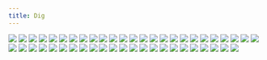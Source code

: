 ```yaml
---
title: Dig
---
```


![](images/short-stories/part-1/dig1.jpg)
![](images/short-stories/part-1/dig2.jpg)
![](images/short-stories/part-1/dig3.jpg)
![](images/short-stories/part-1/dig4.jpg)
![](images/short-stories/part-1/dig5.jpg)
![](images/short-stories/part-1/dig6.jpg)
![](images/short-stories/part-1/dig7.jpg)
![](images/short-stories/part-1/dig8.jpg)
![](images/short-stories/part-1/dig9.jpg)
![](images/short-stories/part-1/dig10.jpg)
![](images/short-stories/part-1/dig11.jpg)
![](images/short-stories/part-1/dig12.jpg)
![](images/short-stories/part-1/dig13.jpg)
![](images/short-stories/part-1/dig14.jpg)
![](images/short-stories/part-1/dig15.jpg)
![](images/short-stories/part-1/dig16.jpg)
![](images/short-stories/part-1/dig17.jpg)
![](images/short-stories/part-1/dig18.jpg)
![](images/short-stories/part-1/dig19.jpg)
![](images/short-stories/part-1/dig20.jpg)
![](images/short-stories/part-1/dig21.jpg)
![](images/short-stories/part-1/dig22.jpg)
![](images/short-stories/part-1/dig23.jpg)
![](images/short-stories/part-1/dig24.jpg)
![](images/short-stories/part-1/dig25.jpg)
![](images/short-stories/part-1/dig26.jpg)
![](images/short-stories/part-1/dig27.jpg)
![](images/short-stories/part-1/dig28.jpg)
![](images/short-stories/part-1/dig29.jpg)
![](images/short-stories/part-1/dig30.jpg)
![](images/short-stories/part-1/dig41.jpg)
![](images/short-stories/part-1/dig42.jpg)
![](images/short-stories/part-1/dig43.jpg)
![](images/short-stories/part-1/dig44.jpg)
![](images/short-stories/part-1/dig45.jpg)
![](images/short-stories/part-1/dig46.jpg)
![](images/short-stories/part-1/dig47.jpg)
![](images/short-stories/part-1/dig48.jpg)
![](images/short-stories/part-1/dig49.jpg)
![](images/short-stories/part-1/dig50.jpg)
![](images/short-stories/part-1/dig51.jpg)
![](images/short-stories/part-1/dig52.jpg)
![](images/short-stories/part-1/dig53.jpg)
![](images/short-stories/part-1/dig54.jpg)
![](images/short-stories/part-1/dig55.jpg)
![](images/short-stories/part-1/dig56.jpg)
![](images/short-stories/part-1/dig57.jpg)
![](images/short-stories/part-1/dig58.jpg)